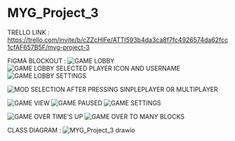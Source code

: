# MYG_Project_3

TRELLO LINK :
https://trello.com/invite/b/cZZcHlFe/ATTI593b4da3ca8f7fc4926574da62fcc1cfAF657B5F/myg-project-3

FIGMA BLOCKOUT :
![GAME LOBBY](https://github.com/WeeSeKk/MYG_Project_3/assets/113300702/60a5c25e-55c6-49d6-a870-1add8ec80e42)  ![GAME LOBBY SELECTED PLAYER ICON AND USERNAME](https://github.com/WeeSeKk/MYG_Project_3/assets/113300702/76ed719b-fd39-43e6-8494-ca472fb1626b)  ![GAME LOBBY SETTINGS](https://github.com/WeeSeKk/MYG_Project_3/assets/113300702/4030e8f3-b644-453d-a0f7-7401dee9a70d)

![MOD SELECTION AFTER PRESSING SINPLEPLAYER OR MULTIPLAYER](https://github.com/WeeSeKk/MYG_Project_3/assets/113300702/bdc335a0-c39e-4c45-b757-ab1e5c75a80d)

![GAME VIEW](https://github.com/WeeSeKk/MYG_Project_3/assets/113300702/9cdd688f-1d30-441d-91e8-bcce7f3e6a6a)  ![GAME PAUSED](https://github.com/WeeSeKk/MYG_Project_3/assets/113300702/761ce28f-13bd-4cbd-a499-a3429a6ce0dc)  ![GAME SETTINGS](https://github.com/WeeSeKk/MYG_Project_3/assets/113300702/4a1989e3-e839-4825-8415-4cba7156983d)


![GAME OVER TIME'S UP](https://github.com/WeeSeKk/MYG_Project_3/assets/113300702/b934a6c4-1af3-4931-95cc-cfbf6c8b8570)  ![GAME OVER TO MANY BLOCKS](https://github.com/WeeSeKk/MYG_Project_3/assets/113300702/3e5b3c64-df90-4751-872f-63e488543140)


CLASS DIAGRAM :
![MYG_Project_3 drawio](https://github.com/WeeSeKk/MYG_Project_3/assets/113300702/6d6aafc4-432b-4cc7-a4cb-a5b9396400ba)
